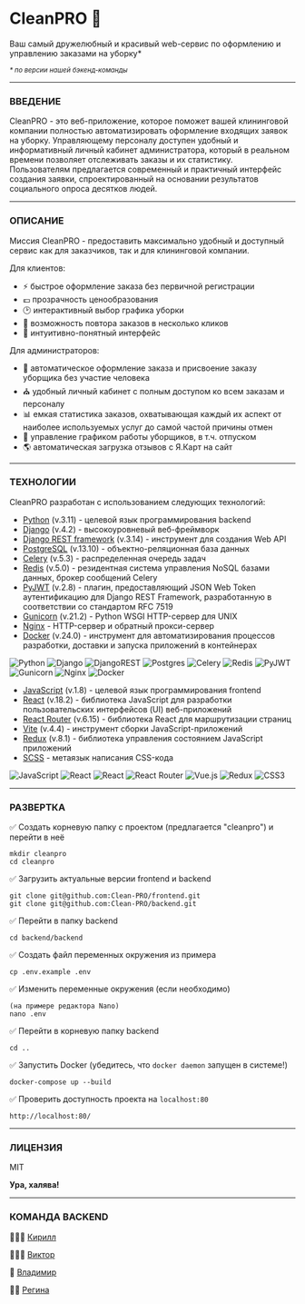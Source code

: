 # __CleanPRO__ 🧹

Ваш самый дружелюбный и красивый web-сервис по оформлению и управлению заказами на уборку*

<sup>_\* по версии нашей бэкенд-команды_</sup>

___

### ВВЕДЕНИЕ

CleanPRO - это веб-приложение, которое поможет вашей клининговой компании полностью автоматизировать оформление входящих заявок на уборку. Управляющему персоналу доступен удобный и информативный личный кабинет администратора, который в реальном времени позволяет отслеживать заказы и их статистику. Пользователям предлагается современный и практичный интерфейс создания заявки, спроектированный на основании результатов социального опроса десятков людей.

___

### ОПИСАНИЕ

Миссия CleanPRO - предоставить максимально удобный и доступный сервис как для заказчиков, так и для клининговой компании.

Для клиентов:
- ⚡️ быстрое оформление заказа без первичной регистрации
- 💷 прозрачность ценообразования
- 🕑 интерактивный выбор графика уборки
- 🔄 возможность повтора заказов в несколько кликов
- 🫶 интуитивно-понятный интерфейс

Для администраторов:
- 🚦 автоматическое оформление заказа и присвоение заказу уборщика без участие человека
- ⛪️ удобный личный кабинет с полным доступом ко всем заказам и персоналу
- 📊 емкая статистика заказов, охватывающая каждый их аспект от наиболее используемых услуг до самой частой причины отмен
- 📅 управление графиком работы уборщиков, в т.ч. отпуском
- 🌎 автоматическая загрузка отзывов с Я.Карт на сайт

___

### ТЕХНОЛОГИИ

CleanPRO разработан с использованием следующих технологий:

- [Python] (v.3.11) - целевой язык программирования backend
- [Django] (v.4.2) - высокоуровневый веб-фреймворк
- [Django REST framework] (v.3.14) - инструмент для создания Web API
- [PostgreSQL] (v.13.10) - объектно-реляционная база данных
- [Celery] (v.5.3) - распределенная очередь задач
- [Redis] (v.5.0) - резидентная система управления NoSQL базами данных, брокер сообщений Celery
- [PyJWT] (v.2.8) - плагин, предоставляющий JSON Web Token аутентификацию для Django REST Framework, разработанную в соответствии со стандартом RFC 7519
- [Gunicorn] (v.21.2) - Python WSGI HTTP-сервер для UNIX
- [Nginx] - HTTP-сервер и обратный прокси-сервер
- [Docker] (v.24.0) - инструмент для автоматизирования процессов разработки, доставки и запуска приложений в контейнерах

![Python](https://img.shields.io/badge/python-3670A0?style=for-the-badge&logo=python&logoColor=ffdd54)
![Django](https://img.shields.io/badge/django-%23092E20.svg?style=for-the-badge&logo=django&logoColor=white)
![DjangoREST](https://img.shields.io/badge/DJANGO-REST-ff1709?style=for-the-badge&logo=django&logoColor=white&color=ff1709&labelColor=gray)
![Postgres](https://img.shields.io/badge/postgres-%23316192.svg?style=for-the-badge&logo=postgresql&logoColor=white)
![Celery](https://a11ybadges.com/badge?logo=celery)
![Redis](https://img.shields.io/badge/redis-%23DD0031.svg?style=for-the-badge&logo=redis&logoColor=white)
![PyJWT](https://img.shields.io/badge/JWT-black?style=for-the-badge&logo=JSON%20web%20tokens)
![Gunicorn](https://img.shields.io/badge/gunicorn-%298729.svg?style=for-the-badge&logo=gunicorn&logoColor=white)
![Nginx](https://img.shields.io/badge/nginx-%23009639.svg?style=for-the-badge&logo=nginx&logoColor=white)
![Docker](https://img.shields.io/badge/docker-%230db7ed.svg?style=for-the-badge&logo=docker&logoColor=white)

- [JavaScript] (v.1.8) - целевой язык программирования frontend
- [React] (v.18.2) - библиотека JavaScript для разработки пользовательских интерфейсов (UI) веб-приложений
- [React Router] (v.6.15) - библиотека React для маршрутизации страниц
- [Vite] (v.4.4) - инструмент сборки JavaScript-приложений
- [Redux] (v.8.1) - библиотека  управления состоянием JavaScript приложений
- [SCSS] - метаязык написания CSS-кода

![JavaScript](https://img.shields.io/badge/javascript-%23323330.svg?style=for-the-badge&logo=javascript&logoColor=%23F7DF1E) ![React](https://img.shields.io/badge/react-%2320232a.svg?style=for-the-badge&logo=react&logoColor=%2361DAFB)
![React](https://img.shields.io/badge/react-%2320232a.svg?style=for-the-badge&logo=react&logoColor=%2361DAFB)
![React Router](https://img.shields.io/badge/React_Router-CA4245?style=for-the-badge&logo=react-router&logoColor=white)
![Vue.js](https://img.shields.io/badge/vuejs-%2335495e.svg?style=for-the-badge&logo=vuedotjs&logoColor=%234FC08D)
![Redux](https://img.shields.io/badge/redux-%23593d88.svg?style=for-the-badge&logo=redux&logoColor=white)
![CSS3](https://img.shields.io/badge/css3-%231572B6.svg?style=for-the-badge&logo=css3&logoColor=white)

___

### РАЗВЕРТКА

✅ Создать корневую папку с проектом (предлагается "cleanpro") и перейти в неё

```
mkdir cleanpro
cd cleanpro
```

✅ Загрузить актуальные версии frontend и backend

```
git clone git@github.com:Clean-PRO/frontend.git
git clone git@github.com:Clean-PRO/backend.git
```

✅ Перейти в папку backend

```
cd backend/backend
```

✅ Создать файл переменных окружения из примера

```
cp .env.example .env
```

✅ Изменить переменные окружения (если необходимо)
```
(на примере редактора Nano)
nano .env
```

✅ Перейти в корневую папку backend
```
cd ..
```

✅ Запустить Docker (убедитесь, что `docker daemon` запущен в системе!)

```
docker-compose up --build
```

✅ Проверить доступность проекта на `localhost:80`

```
http://localhost:80/
```

___

### ЛИЦЕНЗИЯ

MIT

**Ура, халява!**

___

### КОМАНДА BACKEND

🦸🏻‍♂️ [Кирилл]

🧙🏻‍♀️ [Виктор]

🥷 [Владимир]

🧚‍♀️ [Регина]

[Кирилл]: <https://github.com/TheSuncatcher222/>
[Виктор]: <https://github.com/VictorTsyganov/>
[Владимир]: <https://github.com/Star-memory/>
[Регина]: <https://github.com/Reginababaika/>

[Python]: <https://www.python.org/>
[Django]: <https://www.djangoproject.com/>
[Django REST framework]: <https://www.django-rest-framework.org/>
[PostgreSQL]: <https://www.postgresql.org/>
[Celery]: <https://docs.celeryq.dev/en/stable/>
[Redis]: <https://redis.io/>
[PyJWT]: <https://pyjwt.readthedocs.io/en/latest/>
[Gunicorn]: <https://gunicorn.org/>
[Nginx]: <https://nginx.org/en/>
[Docker]: <https://www.docker.com/>

[JavaScript]: <https://www.javascript.com/>
[React]: <https://react.dev/>
[React Router]: <https://reactrouter.com/en/main/>
[Vite]: <https://vitejs.dev/>
[Redux]: <https://redux.js.org/>
[SCSS]: <https://sass-lang.com/>
